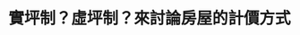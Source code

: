 ---
id: "17"
lang: zh-tw
publish: "FALSE"
description: 「房價改實坪制計價，公設坪數可登記但不計價」連署案
selected: "FALSE"
blog_selected: "FALSE"
title: 實坪制？虛坪制？來討論房屋的計價方式
introduction:
  content: >-
    你知道房屋實坪制與虛坪制的差異嗎？目前台灣的房價是虛坪制，也就是會將公設坪數列入計價，但卻有可能導致民眾遭到誤導，不知道自己購屋真正的單坪房價。而實坪制是指房地產交易價格不包含共有部分及附屬建物（如陽臺）之價格，而僅依主建物面積計價。

    與會眾人一致同意的是未來實價登錄的資訊應該公開透明，而內政部也將會針對這點的可行性進行研議與評估，希望能藉由揭露建商資訊，讓買房子的人有所參考，進而避免劣幣驅逐良幣，為所有人創造更好的生活環境。
color: yellow
join:
  type: 提
  title: 房價改實坪制計價，公設坪數可登記但不計價
  link: https://join.gov.tw/idea/detail/5b2e4171-6d80-4562-8213-0a72991060e4
  image: https://cm.pdis.tw/images/post/1-WJNDNzdAXCmz7di_pW0lJ-g-wHx-GIW.jpg
layout: post
departments:
  - 內政部
embed:
  mind_map:
    links:
      - https://miro.com/app/live-embed/o9J_k0POwu0=/?moveToViewport=-4267,-2481,2076,2965
  ministry_slide:
    links:
      - https://issuu.com/pdis.tw/docs/2017_09_01________________.pptx
  transcript:
    links:
      - https://sayit.pdis.nat.gov.tw/2017-09-01-%E9%96%8B%E6%94%BE%E6%94%BF%E5%BA%9C%E8%81%AF%E7%B5%A1%E4%BA%BA%E7%AC%AC%E5%8D%81%E4%B8%83%E6%AC%A1%E5%8D%94%E4%BD%9C%E6%9C%83%E8%AD%B0
---